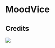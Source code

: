 # MoodVice

## Credits

<a href = "https://github.com/sachinl0har/MoodWise/graphs/contributors">
  <img src = "https://contrib.rocks/image?repo=sachinl0har/MoodWise"/>
</a>
